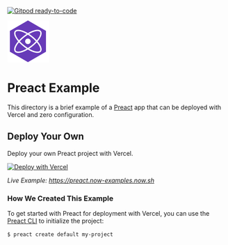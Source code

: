 [![Gitpod ready-to-code](https://img.shields.io/badge/Gitpod-ready--to--code-blue?logo=gitpod)](https://gitpod.io/#https://github.com/tvingmark/start)

![Preact Logo](https://github.com/vercel/vercel/blob/master/packages/frameworks/logos/preact.svg)

# Preact Example

This directory is a brief example of a [Preact](https://preactjs.com/) app that can be deployed with Vercel and zero configuration.

## Deploy Your Own

Deploy your own Preact project with Vercel.

[![Deploy with Vercel](https://vercel.com/button)](https://vercel.com/import/project?template=https://github.com/vercel/vercel/tree/master/examples/preact)

_Live Example: https://preact.now-examples.now.sh_

### How We Created This Example

To get started with Preact for deployment with Vercel, you can use the [Preact CLI](https://github.com/preactjs/preact-cli) to initialize the project:

```shell
$ preact create default my-project
```
